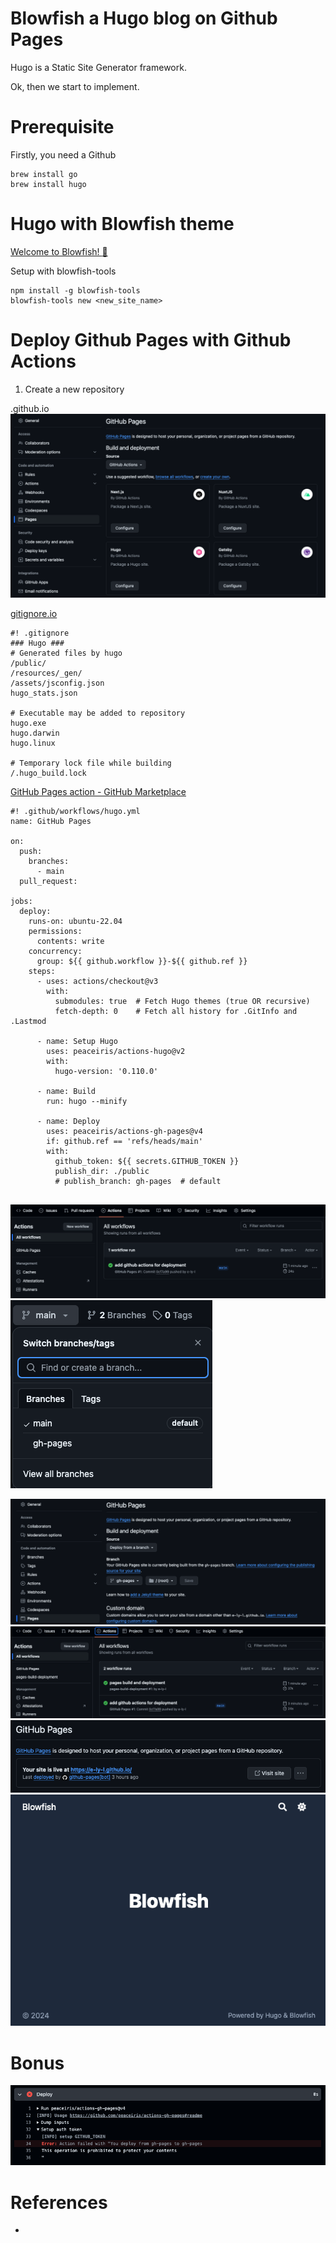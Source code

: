 # Blowfish a Hugo blog on Github Pages

Hugo is a Static Site Generator framework.

Ok, then we start to implement.

# Prerequisite

Firstly, you need a Github

```
brew install go
brew install hugo

```

# Hugo with Blowfish theme

[Welcome to Blowfish! :tada:](https://blowfish.page/)

Setup with blowfish-tools

```
npm install -g blowfish-tools
blowfish-tools new <new_site_name>
```

# Deploy Github Pages with Github Actions

1. Create a new repository

<username>.github.io  
![CleanShot 2024-06-20 at 15.28.24.png](files/cleanshot-2024-06-20-at-15-28-24.png)

[gitignore.io](https://www.toptal.com/developers/gitignore)

```
#! .gitignore
### Hugo ###
# Generated files by hugo
/public/
/resources/_gen/
/assets/jsconfig.json
hugo_stats.json

# Executable may be added to repository
hugo.exe
hugo.darwin
hugo.linux

# Temporary lock file while building
/.hugo_build.lock

```

[GitHub Pages action - GitHub Marketplace](https://github.com/marketplace/actions/github-pages-action#%EF%B8%8F-set-runners-access-token-github_token)

```
#! .github/workflows/hugo.yml
name: GitHub Pages

on:
  push:
    branches:
      - main
  pull_request:

jobs:
  deploy:
    runs-on: ubuntu-22.04
    permissions:
      contents: write
    concurrency:
      group: ${{ github.workflow }}-${{ github.ref }}
    steps:
      - uses: actions/checkout@v3
        with:
          submodules: true  # Fetch Hugo themes (true OR recursive)
          fetch-depth: 0    # Fetch all history for .GitInfo and .Lastmod

      - name: Setup Hugo
        uses: peaceiris/actions-hugo@v2
        with:
          hugo-version: '0.110.0'

      - name: Build
        run: hugo --minify

      - name: Deploy
        uses: peaceiris/actions-gh-pages@v4
        if: github.ref == 'refs/heads/main'
        with:
          github_token: ${{ secrets.GITHUB_TOKEN }}
          publish_dir: ./public
          # publish_branch: gh-pages  # default


```

![CleanShot 2024-06-20 at 16.17.42.png](files/cleanshot-2024-06-20-at-16-17-42.png)  
![CleanShot 2024-06-20 at 16.18.15.png](files/cleanshot-2024-06-20-at-16-18-15.png)

![CleanShot 2024-06-20 at 15.57.02.png](files/cleanshot-2024-06-20-at-15-57-02.png)  
![CleanShot 2024-06-20 at 16.19.37.png](files/cleanshot-2024-06-20-at-16-19-37.png)  
![CleanShot 2024-06-20 at 15.52.14.png](files/cleanshot-2024-06-20-at-15-52-14.png)  
![CleanShot 2024-06-20 at 16.21.18.png](files/cleanshot-2024-06-20-at-16-21-18.png)

# Bonus

![CleanShot 2024-06-20 at 12.27.07.png](files/cleanshot-2024-06-20-at-12-27-07.png)

# **References**

-
